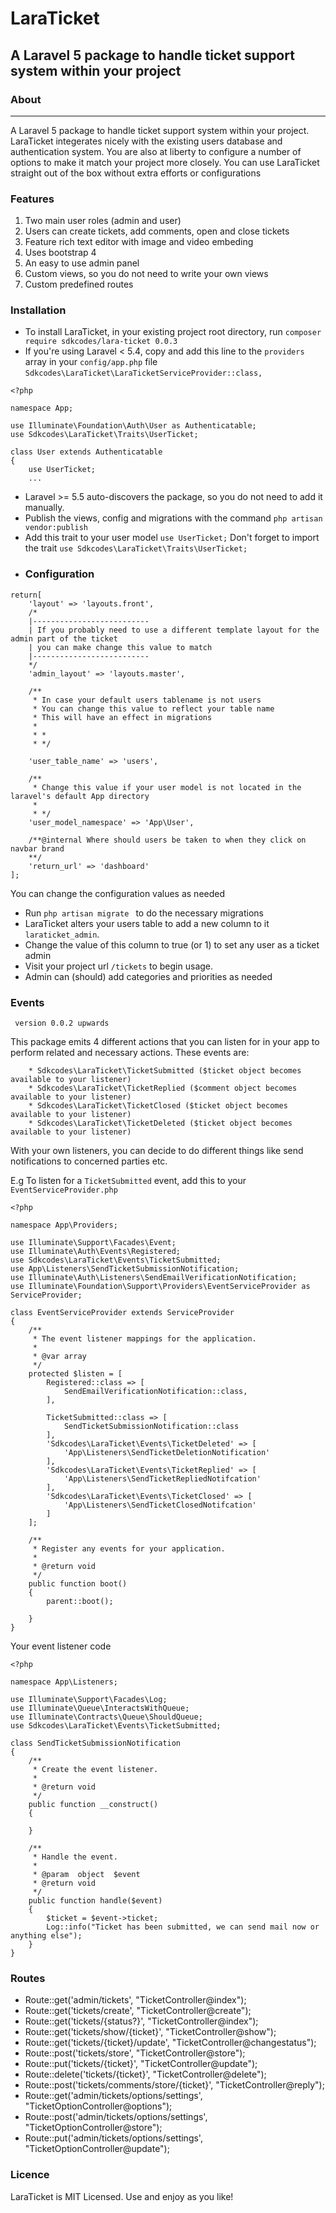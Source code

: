 # LaraTicket
## A Laravel 5 package to handle ticket support system within your project
### About
<hr>
A Laravel 5 package to handle ticket support system within your project. LaraTicket integerates nicely with the existing users database and authentication system. You are also at liberty to configure a number of options to make it match your project more closely.
You can use LaraTicket straight out of the box without extra efforts or configurations

### Features
1. Two main user roles (admin and user)
2. Users can create tickets, add comments, open and close tickets
3. Feature rich text editor with image and video embeding
4. Uses bootstrap 4
5. An easy to use admin panel
6. Custom views, so you do not need to write your own views
7. Custom predefined routes

### Installation
- To install LaraTicket, in your existing project root directory, run
`composer require sdkcodes/lara-ticket 0.0.3`
- If you're using Laravel < 5.4, copy and add this line to the `providers` array in your `config/app.php` file
`Sdkcodes\LaraTicket\LaraTicketServiceProvider::class,`

```
<?php

namespace App;

use Illuminate\Foundation\Auth\User as Authenticatable;
use Sdkcodes\LaraTicket\Traits\UserTicket;

class User extends Authenticatable
{
    use UserTicket;
    ...
```
- Laravel >= 5.5 auto-discovers the package, so you do not need to add it manually.
- Publish the views, config and migrations with the command 
`php artisan vendor:publish`
- Add this trait to your user model `use UserTicket;`
Don't forget to import the trait `use Sdkcodes\LaraTicket\Traits\UserTicket;`
- ### Configuration
```
return[
    'layout' => 'layouts.front',
    /*
    |--------------------------
    | If you probably need to use a different template layout for the admin part of the ticket
    | you can make change this value to match
    |--------------------------
    */
    'admin_layout' => 'layouts.master',

    /**
     * In case your default users tablename is not users
     * You can change this value to reflect your table name 
     * This will have an effect in migrations
     * 
     * *
     * */

    'user_table_name' => 'users',

    /**
     * Change this value if your user model is not located in the laravel's default App directory
     * 
     * */
    'user_model_namespace' => 'App\User',

    /**@internal Where should users be taken to when they click on navbar brand
    **/
    'return_url' => 'dashboard'
];
```
You can change the configuration values as needed
- Run `php artisan migrate ` to do the necessary migrations
- LaraTicket alters your users table to add a new column to it `laraticket_admin`. 
- Change the value of this column to true (or 1) to set any user as a ticket admin
- Visit your project url `/tickets` to begin usage.
- Admin can (should) add categories and priorities as needed

### Events
` version 0.0.2 upwards`

This package emits 4 different actions that you can listen for in your app to perform related and necessary actions. These events are:
``` 
    * Sdkcodes\LaraTicket\TicketSubmitted ($ticket object becomes available to your listener)
    * Sdkcodes\LaraTicket\TicketReplied ($comment object becomes available to your listener)
    * Sdkcodes\LaraTicket\TicketClosed ($ticket object becomes available to your listener)
    * Sdkcodes\LaraTicket\TicketDeleted ($ticket object becomes available to your listener)
``` 
With your own listeners, you can decide to do different things like send notifications to concerned parties etc.

E.g
To listen for a `TicketSubmitted` event, add this to your `EventServiceProvider.php`
```
<?php

namespace App\Providers;

use Illuminate\Support\Facades\Event;
use Illuminate\Auth\Events\Registered;
use Sdkcodes\LaraTicket\Events\TicketSubmitted;
use App\Listeners\SendTicketSubmissionNotification;
use Illuminate\Auth\Listeners\SendEmailVerificationNotification;
use Illuminate\Foundation\Support\Providers\EventServiceProvider as ServiceProvider;

class EventServiceProvider extends ServiceProvider
{
    /**
     * The event listener mappings for the application.
     *
     * @var array
     */
    protected $listen = [
        Registered::class => [
            SendEmailVerificationNotification::class,
        ],
        
        TicketSubmitted::class => [
            SendTicketSubmissionNotification::class
        ],
        'Sdkcodes\LaraTicket\Events\TicketDeleted' => [
            'App\Listeners\SendTicketDeletionNotification'
        ],
        'Sdkcodes\LaraTicket\Events\TicketReplied' => [
            'App\Listeners\SendTicketRepliedNotifcation'
        ],
        'Sdkcodes\LaraTicket\Events\TicketClosed' => [
            'App\Listeners\SendTicketClosedNotifcation'
        ]
    ];

    /**
     * Register any events for your application.
     *
     * @return void
     */
    public function boot()
    {
        parent::boot();
        
    }
}

```
Your event listener code
```
<?php

namespace App\Listeners;

use Illuminate\Support\Facades\Log;
use Illuminate\Queue\InteractsWithQueue;
use Illuminate\Contracts\Queue\ShouldQueue;
use Sdkcodes\LaraTicket\Events\TicketSubmitted;

class SendTicketSubmissionNotification
{
    /**
     * Create the event listener.
     *
     * @return void
     */
    public function __construct()
    {
        
    }

    /**
     * Handle the event.
     *
     * @param  object  $event
     * @return void
     */
    public function handle($event)
    {
        $ticket = $event->ticket;
        Log::info("Ticket has been submitted, we can send mail now or anything else");
    }
}

```
### Routes
* Route::get('admin/tickets', "TicketController@index");
* Route::get('tickets/create', "TicketController@create");
* Route::get('tickets/{status?}', "TicketController@index");
* Route::get('tickets/show/{ticket}', "TicketController@show");
* Route::get('tickets/{ticket}/update', "TicketController@changestatus");
* Route::post('tickets/store', "TicketController@store");
* Route::put('tickets/{ticket}', "TicketController@update");
* Route::delete('tickets/{ticket}', "TicketController@delete");
* Route::post('tickets/comments/store/{ticket}', "TicketController@reply");
* Route::get('admin/tickets/options/settings', "TicketOptionController@options");
* Route::post('admin/tickets/options/settings', "TicketOptionController@store");
* Route::put('admin/tickets/options/settings', "TicketOptionController@update");

### Licence
LaraTicket is MIT Licensed. Use and enjoy as you like!